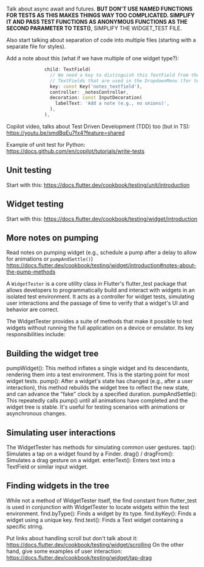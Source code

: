 
Talk about async await and futures.
**BUT DON'T USE NAMED FUNCTIONS FOR TESTS AS THIS MAKES THINGS WAY TOO COMPLICATED. SIMPLIFY IT AND PASS TEST FUNCTIONS AS ANONYMOUS FUNCTIONS AS THE SECOND PARAMETER TO TEST()**, SIMPLIFY THE WIDGET_TEST FILE.

Also start talking about separation of code into multiple files (starting with a separate file for styles).

Add a note about this (what if we have multiple of one widget type?):
```dart
              child: TextField(
                // We need a key to distinguish this TextField from the
                // TextFields that are used in the DropdownMenu (for testing).
                key: const Key('notes_textfield'),
                controller: _notesController,
                decoration: const InputDecoration(
                  labelText: 'Add a note (e.g., no onions)',
                ),
              ),
```

Copilot video, talks about Test Driven Development (TDD) too (but in TS): https://youtu.be/smdBqEu7fx4?feature=shared

Example of unit test for Python:
https://docs.github.com/en/copilot/tutorials/write-tests

## Unit testing

Start with this: https://docs.flutter.dev/cookbook/testing/unit/introduction


## Widget testing

Start with this: https://docs.flutter.dev/cookbook/testing/widget/introduction
## More notes on pumping
Read notes on pumping widget (e.g., schedule a pump after a delay to allow for animations or `pumpAndSettle()`)
https://docs.flutter.dev/cookbook/testing/widget/introduction#notes-about-the-pump-methods


A `WidgetTester` is a core utility class in Flutter's flutter_test package that allows developers to programmatically build and interact with widgets in an isolated test environment. It acts as a controller for widget tests, simulating user interactions and the passage of time to verify that a widget's UI and behavior are correct.

The WidgetTester provides a suite of methods that make it possible to test widgets without running the full application on a device or emulator. Its key responsibilities include: 

## Building the widget tree
pumpWidget(): This method inflates a single widget and its descendants, rendering them into a test environment. This is the starting point for most widget tests.
pump(): After a widget's state has changed (e.g., after a user interaction), this method rebuilds the widget tree to reflect the new state, and can advance the "fake" clock by a specified duration.
pumpAndSettle(): This repeatedly calls pump() until all animations have completed and the widget tree is stable. It's useful for testing scenarios with animations or asynchronous changes. 
## Simulating user interactions
The WidgetTester has methods for simulating common user gestures. 
tap(): Simulates a tap on a widget found by a Finder.
drag() / dragFrom(): Simulates a drag gesture on a widget.
enterText(): Enters text into a TextField or similar input widget. 
## Finding widgets in the tree
While not a method of WidgetTester itself, the find constant from flutter_test is used in conjunction with WidgetTester to locate widgets within the test environment. 
find.byType(): Finds a widget by its type.
find.byKey(): Finds a widget using a unique key.
find.text(): Finds a Text widget containing a specific string. 

Put links about handling scroll but don't talk about it: https://docs.flutter.dev/cookbook/testing/widget/scrolling
On the other hand, give some examples of user interaction: https://docs.flutter.dev/cookbook/testing/widget/tap-drag
